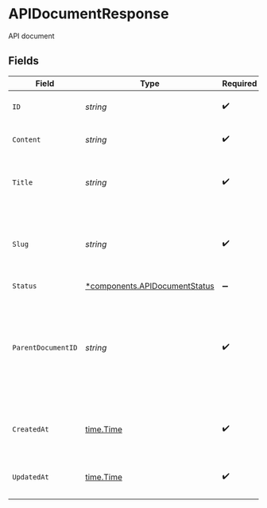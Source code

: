 # APIDocumentResponse

API document


## Fields

| Field                                                                                                                                                             | Type                                                                                                                                                              | Required                                                                                                                                                          | Description                                                                                                                                                       | Example                                                                                                                                                           |
| ----------------------------------------------------------------------------------------------------------------------------------------------------------------- | ----------------------------------------------------------------------------------------------------------------------------------------------------------------- | ----------------------------------------------------------------------------------------------------------------------------------------------------------------- | ----------------------------------------------------------------------------------------------------------------------------------------------------------------- | ----------------------------------------------------------------------------------------------------------------------------------------------------------------- |
| `ID`                                                                                                                                                              | *string*                                                                                                                                                          | :heavy_check_mark:                                                                                                                                                | The API document identifier.                                                                                                                                      | de5c9818-be5c-42e6-b514-e3d4bc30ddeb                                                                                                                              |
| `Content`                                                                                                                                                         | *string*                                                                                                                                                          | :heavy_check_mark:                                                                                                                                                | Raw markdown content to display in your Portal                                                                                                                    |                                                                                                                                                                   |
| `Title`                                                                                                                                                           | *string*                                                                                                                                                          | :heavy_check_mark:                                                                                                                                                | The title of the document. Used to populate the `<title>` tag for the page                                                                                        | API Document                                                                                                                                                      |
| `Slug`                                                                                                                                                            | *string*                                                                                                                                                          | :heavy_check_mark:                                                                                                                                                | The `slug` is used in generated URLs to provide human readable paths.<br/><br/>Defaults to `slugify(title)`<br/>                                                  | api-document                                                                                                                                                      |
| `Status`                                                                                                                                                          | [*components.APIDocumentStatus](../../models/components/apidocumentstatus.md)                                                                                     | :heavy_minus_sign:                                                                                                                                                | N/A                                                                                                                                                               |                                                                                                                                                                   |
| `ParentDocumentID`                                                                                                                                                | *string*                                                                                                                                                          | :heavy_check_mark:                                                                                                                                                | API Documents may be rendered as a tree of files.<br/><br/>Specify the `id` of another API Document as the `parent_document_id` to add some heirarchy do your documents.<br/> | <nil>                                                                                                                                                             |
| `CreatedAt`                                                                                                                                                       | [time.Time](https://pkg.go.dev/time#Time)                                                                                                                         | :heavy_check_mark:                                                                                                                                                | An ISO-8601 timestamp representation of entity creation date.                                                                                                     | 2022-11-04T20:10:06.927Z                                                                                                                                          |
| `UpdatedAt`                                                                                                                                                       | [time.Time](https://pkg.go.dev/time#Time)                                                                                                                         | :heavy_check_mark:                                                                                                                                                | An ISO-8601 timestamp representation of entity update date.                                                                                                       | 2022-11-04T20:10:06.927Z                                                                                                                                          |
